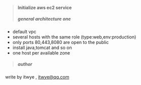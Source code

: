 > #### lnitialize aws ec2 service
> ##### general architecture one

- default vpc
- several hosts with the same role (type:web,env:production)
- only ports 80,443,8080 are open to the public
- install java,tomcat and so on
- one host per available zone

> ##### author

write by itwye , itwye@qq.com